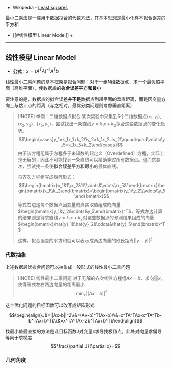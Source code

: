 + Wikipedia - [Least squares](https://en.wikipedia.org/wiki/Least_squares)

最小二乘法是一类用于数据拟合的代数方法，其基本思想是最小化样本拟合误差的平方和

+ [[#线性模型 Linear Model]]
	+ 

---
## 线性模型 Linear Model

+ **公式**：$x=(A^TA)^{−1}A^T b$

线性最小二乘问题的基本框架是拟合问题：对于一组N维数据点，求一个最优超平面（高维平面），使数据点的**拟合误差平方和最小**

要注意的是，数据点的拟合误差**并不是**数据点到超平面的垂直距离，而是因变量方向上与估计点的距离（与之相对，最优分类问题则考虑垂直距离）

> [!NOTE] 举例：二维数据点拟合
> 某次实验中采集到5个二维数据点$(x_1,y_1),(x_2,y_2)...(x_5, y_5)$，尝试找出一条直线$y=k_1x+k_2$拟合这些数据点的变化趋势。
> $$\begin{cases}y_1=k_1x_1+k_2\\y_2=k_1x_2+k_2\\\quad\quad\vdots\\y_5=k_1x_5+k_2\end{cases}$$
> 由于该方程组属于方程多于未知数的超定义（Overdefined）方程，实际上是无解的，因此不可能找到一条直线可以精确穿过所有数据点。退而求其次，尝试找一条使**拟合误差平方和最小**的最优直线。
> 
> 将齐次方程组写成矩阵形式：
>$$\begin{bmatrix}x_1&1\\x_2&1\\\vdots&\vdots\\x_5&1\end{bmatrix}\begin{bmatrix}k_1\\k_2\end{bmatrix}=\begin{bmatrix}y_1\\y_2\\\vdots\\y_5\end{bmatrix}$$
> 等式右边是每个数据点因变量的真实取值组成的向量$\begin{bmatrix}y_1&y_2&\cdots&y_5\end{bmatrix}^T$，等式左边计算的结果则是待求直线$y=k_1x+k_2$对这些数据点的预测结果组成的向量$\begin{bmatrix}\hat{y}_1&\hat{y}_2&\cdots&\hat{y}_5\end{bmatrix}^T$
> 
> 这样，拟合误差的平方和就可以表示成两边向量的欧氏距离$||y-\hat{y}||^2$

### 代数抽象

上述数据最优拟合问题可以抽象成一般形式的线性最小二乘问题

> [!NOTE] 线性最小二乘问题
> 对于无解的齐次线性方程组$Ax=b$，求向量$x$，使得等式左右两边向量的距离最小
> $$\min_x ||Ax-b||^2$$

这个优化问题的目标函数可以改写成矩阵形式

$$\begin{align}J&=||Ax-b||^2\\&=(Ax-b)^T(Ax-b)\\&=x^TA^TAx-x^TA^Tb-b^TAx+b^Tb\\&=x^TA^TAx-2b^TAx+b^Tb\end{align}$$

找最小值最直接的方法是让目标函数$J$对变量$x$求导找极值点，此处对向量求偏导等同于求梯度
$$\frac{\partial J}{\partial x}=$$





### 几何角度

